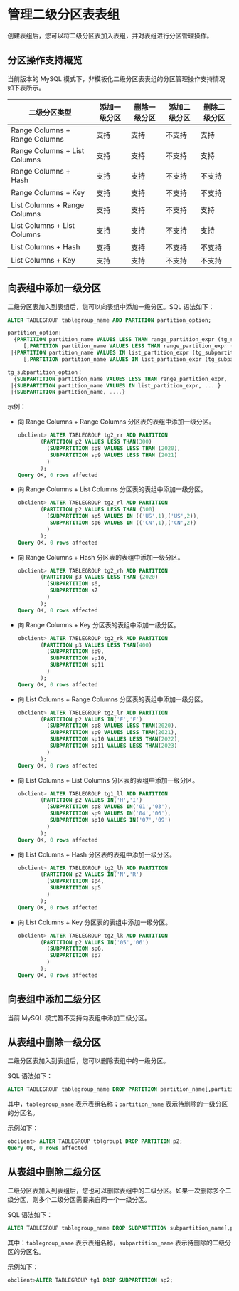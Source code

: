 管理二级分区表表组
==============================

创建表组后，您可以将二级分区表加入表组，并对表组进行分区管理操作。

分区操作支持概览
-----------------------------

当前版本的 MySQL 模式下，非模板化二级分区表表组的分区管理操作支持情况如下表所示。

|            二级分区类型             | 添加一级分区 | 删除一级分区 | 添加二级分区 | 删除二级分区 |
|-------------------------------|--------|--------|--------|--------|
| Range Columns + Range Columns | 支持     | 支持     | 不支持    | 支持     |
| Range Columns + List Columns  | 支持     | 支持     | 不支持    | 支持     |
| Range Columns + Hash          | 支持     | 支持     | 不支持    | 不支持    |
| Range Columns + Key           | 支持     | 支持     | 不支持    | 不支持    |
| List Columns  + Range Columns | 支持     | 支持     | 不支持    | 支持     |
| List Columns  + List Columns  | 支持     | 支持     | 不支持    | 支持     |
| List Columns + Hash           | 支持     | 支持     | 不支持    | 不支持    |
| List Columns + Key            | 支持     | 支持     | 不支持    | 不支持    |

向表组中添加一级分区
-------------------------------

二级分区表加入到表组后，您可以向表组中添加一级分区。SQL 语法如下：

```sql
ALTER TABLEGROUP tablegroup_name ADD PARTITION partition_option;

partition_option:
  {PARTITION partition_name VALUES LESS THAN range_partition_expr (tg_subpartition_option)
     [,PARTITION partition_name VALUES LESS THAN range_partition_expr (tg_subpartition_option)]... }
 |{PARTITION partition_name VALUES IN list_partition_expr (tg_subpartition_option)
     [,PARTITION partition_name VALUES IN list_partition_expr (tg_subpartition_option)]...}

tg_subpartition_option：
  {SUBPARTITION partition_name VALUES LESS THAN range_partition_expr, ...}
 |{SUBPARTITION partition_name VALUES IN list_partition_expr, ....}
 |{SUBPARTITION partition_name, ....}
```

示例：

* 向 Range Columns + Range Columns 分区表的表组中添加一级分区。

  ```sql
  obclient> ALTER TABLEGROUP tg2_rr ADD PARTITION 
         (PARTITION p2 VALUES LESS THAN(300)
           (SUBPARTITION sp8 VALUES LESS THAN (2020),
            SUBPARTITION sp9 VALUES LESS THAN (2021)
           )
         );
  Query OK, 0 rows affected
  ```

* 向 Range Columns + List Columns 分区表的表组中添加一级分区。

  ```sql
  obclient> ALTER TABLEGROUP tg2_rl ADD PARTITION
         (PARTITION p2 VALUES LESS THAN (300)
           (SUBPARTITION sp5 VALUES IN (('US',1),('US',2)),
            SUBPARTITION sp6 VALUES IN (('CN',1),('CN',2))
           )
         );
  Query OK, 0 rows affected
  ```

* 向 Range Columns + Hash 分区表的表组中添加一级分区。

  ```sql
  obclient> ALTER TABLEGROUP tg2_rh ADD PARTITION
         (PARTITION p3 VALUES LESS THAN (2020)
           (SUBPARTITION s6,
            SUBPARTITION s7
           )
         );
  Query OK, 0 rows affected
  ```

* 向 Range Columns + Key 分区表的表组中添加一级分区。

  ```sql
  obclient> ALTER TABLEGROUP tg2_rk ADD PARTITION
         (PARTITION p3 VALUES LESS THAN(400)
           (SUBPARTITION sp9,
            SUBPARTITION sp10,
            SUBPARTITION sp11
           )
         ); 
  Query OK, 0 rows affected
  ```

* 向 List Columns + Range Columns 分区表的表组中添加一级分区。

  ```sql
  obclient> ALTER TABLEGROUP tg2_lr ADD PARTITION 
         (PARTITION p2 VALUES IN('E','F')
           (SUBPARTITION sp8 VALUES LESS THAN(2020),
            SUBPARTITION sp9 VALUES LESS THAN(2021),
            SUBPARTITION sp10 VALUES LESS THAN(2022),
            SUBPARTITION sp11 VALUES LESS THAN(2023)
           ) 
         );
  Query OK, 0 rows affected
  ```

* 向 List Columns + List Columns 分区表的表组中添加一级分区。

  ```sql
  obclient> ALTER TABLEGROUP tg1_ll ADD PARTITION
         (PARTITION p2 VALUES IN('H','I')
           (SUBPARTITION sp8 VALUES IN('01','03'),
            SUBPARTITION sp9 VALUES IN('04','06'),
            SUBPARTITION sp10 VALUES IN('07','09')
           ) 
         );
  Query OK, 0 rows affected
  ```

* 向 List Columns + Hash 分区表的表组中添加一级分区。

  ```sql
  obclient> ALTER TABLEGROUP tg2_lh ADD PARTITION
         (PARTITION p2 VALUES IN('N','R')
           (SUBPARTITION sp4, 
            SUBPARTITION sp5
           )
         );
  Query OK, 0 rows affected
  ```

* 向 List Columns + Key 分区表的表组中添加一级分区。

  ```sql
  obclient> ALTER TABLEGROUP tg2_lk ADD PARTITION
         (PARTITION p2 VALUES IN('05','06')
           (SUBPARTITION sp6, 
            SUBPARTITION sp7
           )
         );
  Query OK, 0 rows affected
  ```

向表组中添加二级分区
-------------------------------

当前 MySQL 模式暂不支持向表组中添加二级分区。

从表组中删除一级分区
-------------------------------

二级分区表加入到表组后，您可以删除表组中的一级分区。

SQL 语法如下：

```sql
ALTER TABLEGROUP tablegroup_name DROP PARTITION partition_name[,partition_name]...;
```

其中，`tablegroup_name` 表示表组名称；`partition_name` 表示待删除的一级分区的分区名。

示例如下：

```sql
obclient> ALTER TABLEGROUP tblgroup1 DROP PARTITION p2;
Query OK, 0 rows affected
```

从表组中删除二级分区
-------------------------------

二级分区表加入到表组后，您也可以删除表组中的二级分区。如果一次删除多个二级分区，则多个二级分区需要来自同一个一级分区。

SQL 语法如下：

```sql
ALTER TABLEGROUP tablegroup_name DROP SUBPARTITION subpartition_name[,partition_name]...;
```

其中：`tablegroup_name` 表示表组名称，`subpartition_name` 表示待删除的二级分区的分区名。

示例如下：

```sql
obclient>ALTER TABLEGROUP tg1 DROP SUBPARTITION sp2;
```
